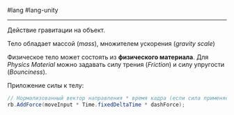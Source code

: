 #lang #lang-unity

---
Действие гравитации на объект.

Тело обладает массой (*mass*), множителем ускорения (*gravity scale*) 

Физическое тело может состоять из **физического материала**.
Для *Physics Material* можно задавать силу трения (*Friction*) и силу упругости (*Bounciness*).

Приложение силы к телу:
```csharp
// Нормализованный вектор направления * время кадра (если сила применяется какое-то время) * числовое значение силы
rb.AddForce(moveInput * Time.fixedDeltaTime * dashForce);
```
